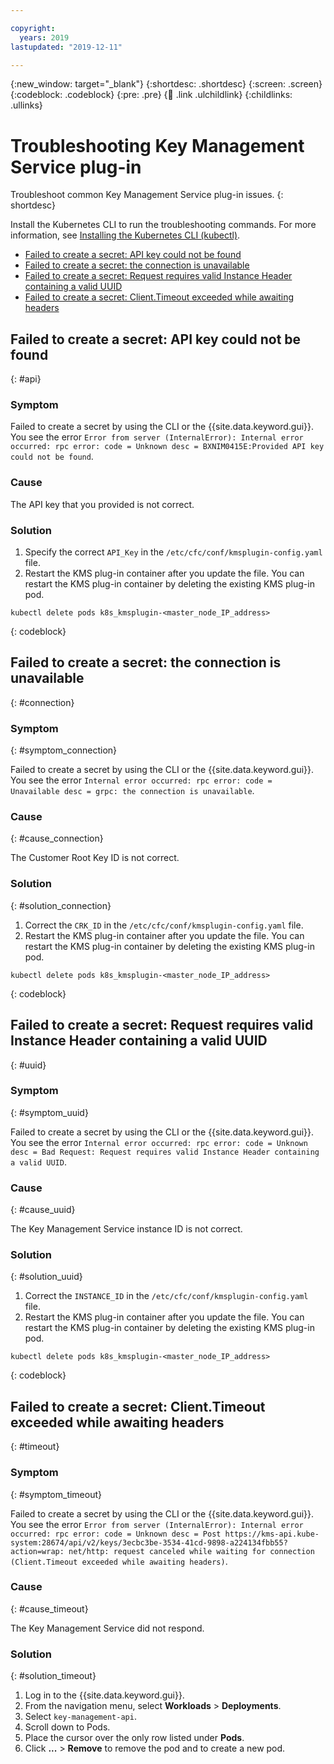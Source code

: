 ```yaml
---

copyright:
  years: 2019
lastupdated: "2019-12-11"

---
```


{:new_window: target="_blank"}
{:shortdesc: .shortdesc}
{:screen: .screen}
{:codeblock: .codeblock}
{:pre: .pre}
{:child: .link .ulchildlink}
{:childlinks: .ullinks}

# Troubleshooting Key Management Service plug-in

Troubleshoot common Key Management Service plug-in issues.
{: shortdesc}

Install the Kubernetes CLI to run the troubleshooting commands. For more information, see [Installing the Kubernetes CLI (kubectl)](../../kubectl/install_kubectl.md).

* [Failed to create a secret: API key could not be found](ts_kms_plugin.md#api)
* [Failed to create a secret: the connection is unavailable](ts_kms_plugin.md#connection)
* [Failed to create a secret: Request requires valid Instance Header containing a valid UUID](ts_kms_plugin.md#uuid)
* [Failed to create a secret: Client.Timeout exceeded while awaiting headers](ts_kms_plugin.md#timeout)

## Failed to create a secret: API key could not be found
{: #api}

### Symptom

Failed to create a secret by using the CLI or the {{site.data.keyword.gui}}. You see the error `Error from server (InternalError): Internal error occurred: rpc error: code = Unknown desc = BXNIM0415E:Provided API key could not be found`.

### Cause

The API key that you provided is not correct. 

### Solution

1. Specify the correct `API_Key` in the `/etc/cfc/conf/kmsplugin-config.yaml` file. 
2. Restart the KMS plug-in container after you update the file. You can restart the KMS plug-in container by deleting the existing KMS plug-in pod.
  ```
  kubectl delete pods k8s_kmsplugin-<master_node_IP_address>
  ```
  {: codeblock}

## Failed to create a secret: the connection is unavailable
{: #connection}

### Symptom
{: #symptom_connection}

Failed to create a secret by using the CLI or the {{site.data.keyword.gui}}. You see the error `Internal error occurred: rpc error: code = Unavailable desc = grpc: the connection is unavailable`.

### Cause
{: #cause_connection}

The Customer Root Key ID is not correct.

### Solution
{: #solution_connection}

1. Correct the `CRK_ID` in the `/etc/cfc/conf/kmsplugin-config.yaml` file. 
2. Restart the KMS plug-in container after you update the file. You can restart the KMS plug-in container by deleting the existing KMS plug-in pod.
  ```
  kubectl delete pods k8s_kmsplugin-<master_node_IP_address>
  ```
  {: codeblock}


## Failed to create a secret: Request requires valid Instance Header containing a valid UUID
{: #uuid}

### Symptom
{: #symptom_uuid}

Failed to create a secret by using the CLI or the {{site.data.keyword.gui}}. You see the error `Internal error occurred: rpc error: code = Unknown desc = Bad Request: Request requires valid Instance Header containing a valid UUID`.

### Cause
{: #cause_uuid}

The Key Management Service instance ID is not correct.

### Solution
{: #solution_uuid}

1. Correct the `INSTANCE_ID` in the `/etc/cfc/conf/kmsplugin-config.yaml` file.
2. Restart the KMS plug-in container after you update the file. You can restart the KMS plug-in container by deleting the existing KMS plug-in pod.
  ```
  kubectl delete pods k8s_kmsplugin-<master_node_IP_address>
  ```
  {: codeblock}


## Failed to create a secret: Client.Timeout exceeded while awaiting headers
{: #timeout}

### Symptom
{: #symptom_timeout}

Failed to create a secret by using the CLI or the {{site.data.keyword.gui}}. You see the error `Error from server (InternalError): Internal error occurred: rpc error: code = Unknown desc = Post https://kms-api.kube-system:28674/api/v2/keys/3ecbc3be-3534-41cd-9898-a224134fbb55?action=wrap: net/http: request canceled while waiting for connection (Client.Timeout exceeded while awaiting headers)`.

### Cause
{: #cause_timeout}

The Key Management Service did not respond.

### Solution
{: #solution_timeout}

1. Log in to the {{site.data.keyword.gui}}.
2. From the navigation menu, select **Workloads** > **Deployments**.
3. Select `key-management-api`.
4. Scroll down to Pods. 
5. Place the cursor over the only row listed under **Pods**. 
6. Click **...** > **Remove** to remove the pod and to create a new pod.



